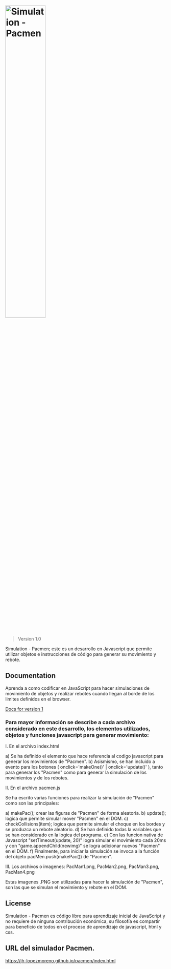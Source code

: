 <h1><img src="" alt="Simulation - Pacmen" width="50%"></h1>

> Version 1.0

Simulation - Pacmen; este es un desarrollo en Javascript que permite utilizar objetos e instrucciones de código para generar su movimiento y rebote.

## Documentation

Aprenda a como codificar en JavaScript para hacer simulaciones de movimiento de objetos y realizar rebotes cuando llegan al borde de los limites definidos en el browser.

[Docs for version 1](https://jh-lopezmoreno.github.io/pacmen/docs)

### Para mayor información se describe a cada archivo considerado en este desarrollo, los elementos utilizados, objetos y funciones javascript para generar movimiento:

I. En el archivo index.html
   
   a) Se ha definido el elemento que hace referencia al codigo javascript para generar los movimientos de "Pacmen".
   b) Asismismo, se han incluido a evento para los botones ( onclick='makeOne()' | onclick='update()' ), tanto para generar los "Pacmen" como para generar 
      la simulación de los movimientos y de los rebotes.

II. En el archivo pacmen.js
   
   Se ha escrito varias funciones para realizar la simulación de "Pacmen" como son las principales:

   a) makePac(); crear las figuras de "Pacmen" de forma aleatoria.
   b) update(); logica que permite simular mover "Pacmen" en el DOM.
   c) checkCollisions(item); logica que permite simular el choque en los bordes y se produzca un rebote aleatorio.
   d) Se han definido todas la variables que se han considerado en la logica del programa.
   e) Con las funcion nativa de Javascript "setTimeout(update, 20)" logra simular el movimiento cada 20ms y con "game.appendChild(newimg)" 
      se logra adicionar nuevos "Pacmen" en el DOM.
   f) Finalmente, para iniciar la simulación se invoca a la función del objeto pacMen.push(makePac()) de "Pacmen". 

III. Los archivos o imagenes: PacMan1.png, PacMan2.png, PacMan3.png, PacMan4.png
   
   Estas imagenes .PNG son utilizadas para hacer la simulación de "Pacmen", son las que se simulan el movimiento y rebote en el DOM. 

## License

Simulation - Pacmen es código libre para aprendizaje inicial de JavaScript y no requiere de ninguna contribución económica, su filosofía es compartir para beneficio de todos en el proceso de aprendizaje de javascript, html y css.

## URL del simulador Pacmen.

https://jh-lopezmoreno.github.io/pacmen/index.html

